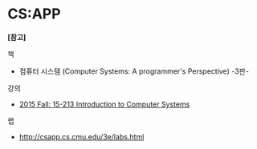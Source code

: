 # CS:APP



**[참고]**

책

- 컴퓨터 시스템 (Computer Systems: A programmer's Perspective) -3판-

강의

- [2015 Fall: 15-213 Introduction to Computer Systems](https://scs.hosted.panopto.com/Panopto/Pages/Sessions/List.aspx#folderID=%22b96d90ae-9871-4fae-91e2-b1627b43e25e%22&page=1)

랩

- http://csapp.cs.cmu.edu/3e/labs.html

